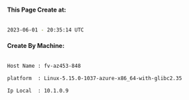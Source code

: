 
   
#### This Page Create at:

```bash

2023-06-01 - 20:35:14 UTC

```

#### Create By Machine:

```bash

Host Name : fv-az453-848

platform  : Linux-5.15.0-1037-azure-x86_64-with-glibc2.35

Ip Local  : 10.1.0.9

```

